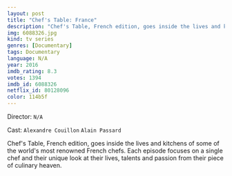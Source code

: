 ```yaml
---
layout: post
title: "Chef's Table: France"
description: "Chef's Table, French edition, goes inside the lives and kitchens of some of the world's most renowned French chefs. Each episode focuses on a single chef and their unique look at their lives, talents and passion from their piece of culinary heaven..."
img: 6088326.jpg
kind: tv series
genres: [Documentary]
tags: Documentary 
language: N/A
year: 2016
imdb_rating: 8.3
votes: 1394
imdb_id: 6088326
netflix_id: 80128096
color: 114b5f
---
```

Director: `N/A`  

Cast: `Alexandre Couillon` `Alain Passard` 

Chef's Table, French edition, goes inside the lives and kitchens of some of the world's most renowned French chefs. Each episode focuses on a single chef and their unique look at their lives, talents and passion from their piece of culinary heaven.